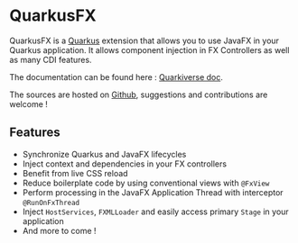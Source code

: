 # QuarkusFX

QuarkusFX is a [Quarkus](https://quarkus.io/) extension that allows you to use JavaFX in your Quarkus application.
It allows component injection in FX Controllers as well as many CDI features.

The documentation can be found here : [Quarkiverse doc](https://docs.quarkiverse.io/quarkus-fx/dev/index.html).

The sources are hosted on [Github](https://github.com/quarkiverse/quarkus-fx), suggestions and contributions are welcome !

## Features

* Synchronize Quarkus and JavaFX lifecycles
* Inject context and dependencies in your FX controllers
* Benefit from live CSS reload
* Reduce boilerplate code by using conventional views with `@FxView`
* Perform processing in the JavaFX Application Thread with interceptor `@RunOnFxThread`
* Inject `HostServices`, `FXMLLoader` and easily access primary `Stage` in your application
* And more to come !
